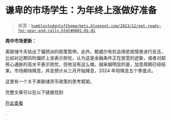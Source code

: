 <!--yml

分类：未分类

日期：2024-05-18 01:21:51

-->

# 谦卑的市场学生：为年终上涨做好准备

> 来源：[`humblestudentofthemarkets.blogspot.com/2023/12/get-ready-for-year-end-rally.html#0001-01-01`](https://humblestudentofthemarkets.blogspot.com/2023/12/get-ready-for-year-end-rally.html#0001-01-01)

**周中市场更新：**

美联储今天给出了偏鸽派的政策暂停。此外，鲍威尔有机会用悲观情景进行反击，比如对近期风险偏好上涨表示担忧，认为这是金融条件正在放宽的迹象，或者对超核心通胀的高水平表示担忧，但他没有这么做。越来越明显的是，加息周期已经结束。市场期待降息，并且预计从三月开始降息，2024 年将降息五个季度点。

这里有一个关于美联储货币政策的思考框架。

完整文章可以在以下链接找到

[在此查看](https://humblestudentofthemarkets.com/2023/12/13/get-ready-for-the-year-end-rally/)

.
